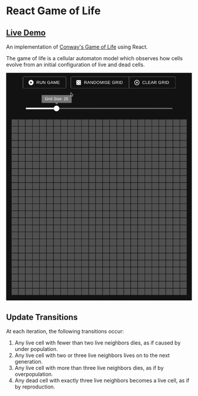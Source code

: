 # React Game of Life

## [Live Demo](https://maw101.github.io/Game-of-Life)

An implementation of [Conway's Game of Life](https://en.wikipedia.org/wiki/Conway%27s_Game_of_Life) using React.

The game of life is a cellular automaton model which observes how cells evolve from an initial configuration of live and dead cells.

![](demo.gif)

## Update Transitions

At each iteration, the following transitions occur:
  1. Any live cell with fewer than two live neighbors dies, as if caused by under population.
  2. Any live cell with two or three live neighbors lives on to the next generation.
  3. Any live cell with more than three live neighbors dies, as if by overpopulation.
  4. Any dead cell with exactly three live neighbors becomes a live cell, as if by reproduction.

